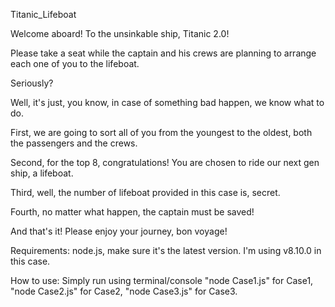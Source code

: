 Titanic_Lifeboat

Welcome aboard! To the unsinkable ship, Titanic 2.0!

Please take a seat while the captain and his crews are planning to arrange each one of you to the lifeboat.

Seriously?

Well, it's just, you know, in case of something bad happen, we know what to do.

First, we are going to sort all of you from the youngest to the oldest, both the passengers and the crews.

Second, for the top 8, congratulations! You are chosen to ride our next gen ship, a lifeboat.

Third, well, the number of lifeboat provided in this case is, secret.

Fourth, no matter what happen, the captain must be saved!

And that's it! Please enjoy your journey, bon voyage!

Requirements:
node.js, make sure it's the latest version. I'm using v8.10.0 in this case.

How to use:
Simply run using terminal/console "node Case1.js" for Case1, "node Case2.js" for Case2, "node Case3.js" for Case3.
